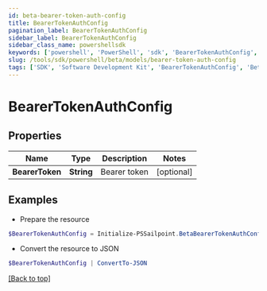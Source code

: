 ```yaml
---
id: beta-bearer-token-auth-config
title: BearerTokenAuthConfig
pagination_label: BearerTokenAuthConfig
sidebar_label: BearerTokenAuthConfig
sidebar_class_name: powershellsdk
keywords: ['powershell', 'PowerShell', 'sdk', 'BearerTokenAuthConfig', 'BetaBearerTokenAuthConfig'] 
slug: /tools/sdk/powershell/beta/models/bearer-token-auth-config
tags: ['SDK', 'Software Development Kit', 'BearerTokenAuthConfig', 'BetaBearerTokenAuthConfig']
---
```



# BearerTokenAuthConfig

## Properties

Name | Type | Description | Notes
------------ | ------------- | ------------- | -------------
**BearerToken** | **String** | Bearer token | [optional] 

## Examples

- Prepare the resource
```powershell
$BearerTokenAuthConfig = Initialize-PSSailpoint.BetaBearerTokenAuthConfig  -BearerToken null
```

- Convert the resource to JSON
```powershell
$BearerTokenAuthConfig | ConvertTo-JSON
```


[[Back to top]](#) 

